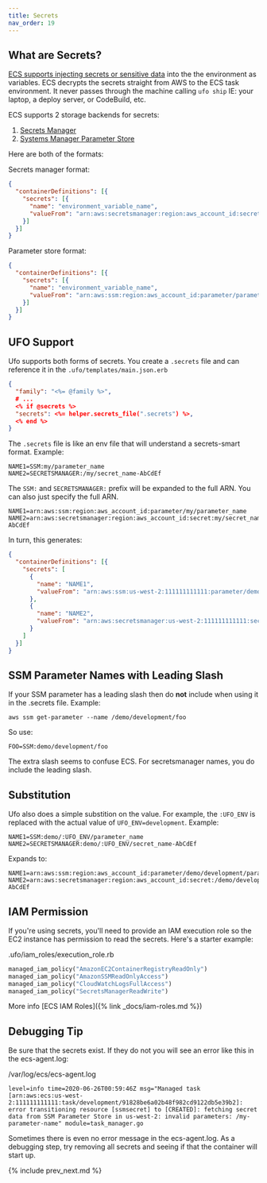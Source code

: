 ```yaml
---
title: Secrets
nav_order: 19
---
```


## What are Secrets?

[ECS supports injecting secrets or sensitive data](https://docs.aws.amazon.com/AmazonECS/latest/developerguide/specifying-sensitive-data.html) into the the environment as variables.  ECS decrypts the secrets straight from AWS to the ECS task environment. It never passes through the machine calling `ufo ship` IE: your laptop, a deploy server, or CodeBuild, etc.

ECS supports 2 storage backends for secrets:

1. [Secrets Manager](https://docs.aws.amazon.com/AmazonECS/latest/developerguide/specifying-sensitive-data-secrets.html#secrets-envvar)
2. [Systems Manager Parameter Store](https://docs.aws.amazon.com/AmazonECS/latest/developerguide/specifying-sensitive-data-parameters.html#secrets-envvar-parameters)

Here are both of the formats:

Secrets manager format:

```json
{
  "containerDefinitions": [{
    "secrets": [{
      "name": "environment_variable_name",
      "valueFrom": "arn:aws:secretsmanager:region:aws_account_id:secret:secret_name-AbCdEf"
    }]
  }]
}
```

Parameter store format:

```json
{
  "containerDefinitions": [{
    "secrets": [{
      "name": "environment_variable_name",
      "valueFrom": "arn:aws:ssm:region:aws_account_id:parameter/parameter_name"
    }]
  }]
}
```

## UFO Support

Ufo supports both forms of secrets. You create a `.secrets` file and can reference it in the `.ufo/templates/main.json.erb`

```json
{
  "family": "<%= @family %>",
  # ...
  <% if @secrets %>
  "secrets": <%= helper.secrets_file(".secrets") %>,
  <% end %>
}
```

The `.secrets` file is like an env file that will understand a secrets-smart format.  Example:

    NAME1=SSM:my/parameter_name
    NAME2=SECRETSMANAGER:/my/secret_name-AbCdEf

The `SSM:` and `SECRETSMANAGER:` prefix will be expanded to the full ARN. You can also just specify the full ARN.

    NAME1=arn:aws:ssm:region:aws_account_id:parameter/my/parameter_name
    NAME2=arn:aws:secretsmanager:region:aws_account_id:secret:my/secret_name-AbCdEf

In turn, this generates:

```json
{
  "containerDefinitions": [{
    "secrets": [
      {
        "name": "NAME1",
        "valueFrom": "arn:aws:ssm:us-west-2:111111111111:parameter/demo/development/foo"
      },
      {
        "name": "NAME2",
        "valueFrom": "arn:aws:secretsmanager:us-west-2:111111111111:secret:/demo/development/my-secret-test-qRoJel"
      }
    ]
  }]
}
```

## SSM Parameter Names with Leading Slash

If your SSM parameter has a leading slash then do **not** include when using it in the .secrets file. Example:

    aws ssm get-parameter --name /demo/development/foo

So use:

    FOO=SSM:demo/development/foo

The extra slash seems to confuse ECS. For secretsmanager names, you do include the leading slash.

## Substitution

Ufo also does a simple substition on the value. For example, the `:UFO_ENV` is replaced with the actual value of `UFO_ENV=development`. Example:

    NAME1=SSM:demo/:UFO_ENV/parameter_name
    NAME2=SECRETSMANAGER:demo/:UFO_ENV/secret_name-AbCdEf

Expands to:

    NAME1=arn:aws:ssm:region:aws_account_id:parameter/demo/development/parameter_name
    NAME2=arn:aws:secretsmanager:region:aws_account_id:secret:/demo/development/secret_name-AbCdEf

## IAM Permission

If you're using secrets, you'll need to provide an IAM execution role so the EC2 instance has permission to read the secrets. Here's a starter example:

.ufo/iam_roles/execution_role.rb

```ruby
managed_iam_policy("AmazonEC2ContainerRegistryReadOnly")
managed_iam_policy("AmazonSSMReadOnlyAccess")
managed_iam_policy("CloudWatchLogsFullAccess")
managed_iam_policy("SecretsManagerReadWrite")
```

More info [ECS IAM Roles]({% link _docs/iam-roles.md %})

## Debugging Tip

Be sure that the secrets exist. If they do not you will see an error like this in the ecs-agent.log:

/var/log/ecs/ecs-agent.log

    level=info time=2020-06-26T00:59:46Z msg="Managed task [arn:aws:ecs:us-west-2:111111111111:task/development/91828be6a02b48f982cd9122db5e39b2]: error transitioning resource [ssmsecret] to [CREATED]: fetching secret data from SSM Parameter Store in us-west-2: invalid parameters: /my-parameter-name" module=task_manager.go

Sometimes there is even no error message in the ecs-agent.log. As a debugging step, try removing all secrets and seeing if that the container will start up.

{% include prev_next.md %}
